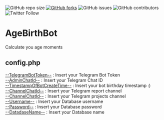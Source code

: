![GitHub repo size](https://img.shields.io/github/repo-size/ZarchiMohammad/AgeBirthBot)
[![GitHub forks](https://img.shields.io/github/forks/ZarchiMohammad/AgeBirthBot.svg)](https://github.com/ZarchiMohammad/AgeBirthBot)
![GitHub issues](https://img.shields.io/github/issues/ZarchiMohammad/AgeBirthBot)
![GitHub contributors](https://img.shields.io/github/contributors/ZarchiMohammad/AgeBirthBot)
![Twitter Follow](https://img.shields.io/twitter/follow/ZarchiMohammad?style=social)

# AgeBirthBot
Calculate you age moments

## config.php
[--TelegramBotToken--](https://github.com/ZarchiMohammad/AgeBirthBot/blob/main/BotCodes/config.php#L6) : Insert your Telegram Bot Token<br>
[--AdminChatId--](https://github.com/ZarchiMohammad/AgeBirthBot/blob/main/BotCodes/config.php#L7) : Insert your Telegram Chat ID<br>
[--TimestampOfBotCreateTime--](https://github.com/ZarchiMohammad/AgeBirthBot/blob/main/BotCodes/config.php#L9) : Insert your bot birthday timestamp :)<br>
[--ChannelChatId--](https://github.com/ZarchiMohammad/AgeBirthBot/blob/main/BotCodes/config.php#L11) : Insert your Telegram report channel<br>
[--ChannelChatId--](https://github.com/ZarchiMohammad/AgeBirthBot/blob/main/BotCodes/config.php#L10) : Insert your Telegram projects channel<br>
[--Username--](https://github.com/ZarchiMohammad/AgeBirthBot/blob/main/BotCodes/config.php#L15) : Insert your Database username<br>
[--Password--](https://github.com/ZarchiMohammad/AgeBirthBot/blob/main/BotCodes/config.php#L16) : Insert your Database password<br>
[--DatadaseName--](https://github.com/ZarchiMohammad/AgeBirthBot/blob/main/BotCodes/config.php#L17) : Insert your Database name<br>
